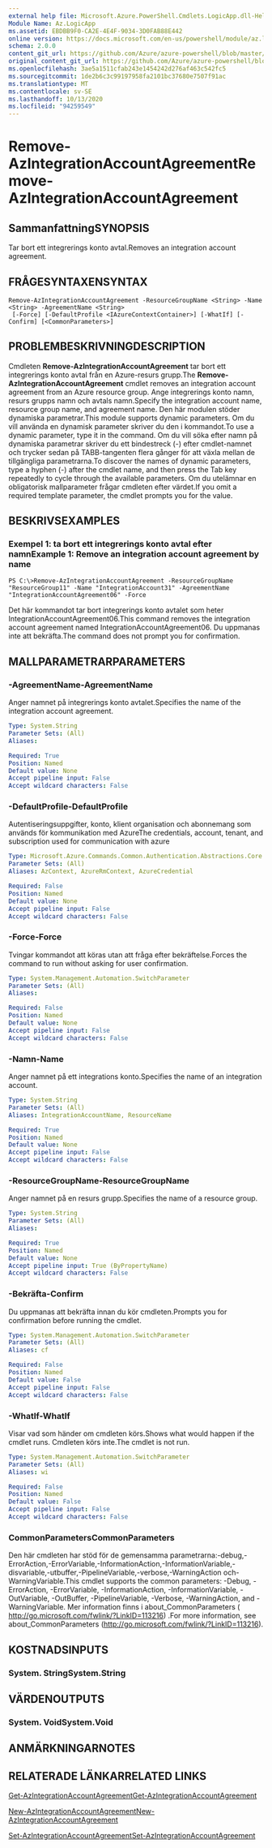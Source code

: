 ```yaml
---
external help file: Microsoft.Azure.PowerShell.Cmdlets.LogicApp.dll-Help.xml
Module Name: Az.LogicApp
ms.assetid: EBDBB9F0-CA2E-4E4F-9034-3D0FAB88E442
online version: https://docs.microsoft.com/en-us/powershell/module/az.logicapp/remove-azintegrationaccountagreement
schema: 2.0.0
content_git_url: https://github.com/Azure/azure-powershell/blob/master/src/LogicApp/LogicApp/help/Remove-AzIntegrationAccountAgreement.md
original_content_git_url: https://github.com/Azure/azure-powershell/blob/master/src/LogicApp/LogicApp/help/Remove-AzIntegrationAccountAgreement.md
ms.openlocfilehash: 3ae5a1511cfab243e1454242d276af463c542fc5
ms.sourcegitcommit: 1de2b6c3c99197958fa2101bc37680e7507f91ac
ms.translationtype: MT
ms.contentlocale: sv-SE
ms.lasthandoff: 10/13/2020
ms.locfileid: "94259549"
---
```

# <span data-ttu-id="706d8-101">Remove-AzIntegrationAccountAgreement</span><span class="sxs-lookup"><span data-stu-id="706d8-101">Remove-AzIntegrationAccountAgreement</span></span>

## <span data-ttu-id="706d8-102">Sammanfattning</span><span class="sxs-lookup"><span data-stu-id="706d8-102">SYNOPSIS</span></span>
<span data-ttu-id="706d8-103">Tar bort ett integrerings konto avtal.</span><span class="sxs-lookup"><span data-stu-id="706d8-103">Removes an integration account agreement.</span></span>

## <span data-ttu-id="706d8-104">FRÅGESYNTAXEN</span><span class="sxs-lookup"><span data-stu-id="706d8-104">SYNTAX</span></span>

```
Remove-AzIntegrationAccountAgreement -ResourceGroupName <String> -Name <String> -AgreementName <String>
 [-Force] [-DefaultProfile <IAzureContextContainer>] [-WhatIf] [-Confirm] [<CommonParameters>]
```

## <span data-ttu-id="706d8-105">PROBLEMBESKRIVNING</span><span class="sxs-lookup"><span data-stu-id="706d8-105">DESCRIPTION</span></span>
<span data-ttu-id="706d8-106">Cmdleten **Remove-AzIntegrationAccountAgreement** tar bort ett integrerings konto avtal från en Azure-resurs grupp.</span><span class="sxs-lookup"><span data-stu-id="706d8-106">The **Remove-AzIntegrationAccountAgreement** cmdlet removes an integration account agreement from an Azure resource group.</span></span>
<span data-ttu-id="706d8-107">Ange integrerings konto namn, resurs grupps namn och avtals namn.</span><span class="sxs-lookup"><span data-stu-id="706d8-107">Specify the integration account name, resource group name, and agreement name.</span></span>
<span data-ttu-id="706d8-108">Den här modulen stöder dynamiska parametrar.</span><span class="sxs-lookup"><span data-stu-id="706d8-108">This module supports dynamic parameters.</span></span>
<span data-ttu-id="706d8-109">Om du vill använda en dynamisk parameter skriver du den i kommandot.</span><span class="sxs-lookup"><span data-stu-id="706d8-109">To use a dynamic parameter, type it in the command.</span></span>
<span data-ttu-id="706d8-110">Om du vill söka efter namn på dynamiska parametrar skriver du ett bindestreck (-) efter cmdlet-namnet och trycker sedan på TABB-tangenten flera gånger för att växla mellan de tillgängliga parametrarna.</span><span class="sxs-lookup"><span data-stu-id="706d8-110">To discover the names of dynamic parameters, type a hyphen (-) after the cmdlet name, and then press the Tab key repeatedly to cycle through the available parameters.</span></span>
<span data-ttu-id="706d8-111">Om du utelämnar en obligatorisk mallparameter frågar cmdleten efter värdet.</span><span class="sxs-lookup"><span data-stu-id="706d8-111">If you omit a required template parameter, the cmdlet prompts you for the value.</span></span>

## <span data-ttu-id="706d8-112">BESKRIVS</span><span class="sxs-lookup"><span data-stu-id="706d8-112">EXAMPLES</span></span>

### <span data-ttu-id="706d8-113">Exempel 1: ta bort ett integrerings konto avtal efter namn</span><span class="sxs-lookup"><span data-stu-id="706d8-113">Example 1: Remove an integration account agreement by name</span></span>
```
PS C:\>Remove-AzIntegrationAccountAgreement -ResourceGroupName "ResourceGroup11" -Name "IntegrationAccount31" -AgreementName "IntegrationAccountAgreement06" -Force
```

<span data-ttu-id="706d8-114">Det här kommandot tar bort integrerings konto avtalet som heter IntegrationAccountAgreement06.</span><span class="sxs-lookup"><span data-stu-id="706d8-114">This command removes the integration account agreement named IntegrationAccountAgreement06.</span></span>
<span data-ttu-id="706d8-115">Du uppmanas inte att bekräfta.</span><span class="sxs-lookup"><span data-stu-id="706d8-115">The command does not prompt you for confirmation.</span></span>

## <span data-ttu-id="706d8-116">MALLPARAMETRAR</span><span class="sxs-lookup"><span data-stu-id="706d8-116">PARAMETERS</span></span>

### <span data-ttu-id="706d8-117">-AgreementName</span><span class="sxs-lookup"><span data-stu-id="706d8-117">-AgreementName</span></span>
<span data-ttu-id="706d8-118">Anger namnet på integrerings konto avtalet.</span><span class="sxs-lookup"><span data-stu-id="706d8-118">Specifies the name of the integration account agreement.</span></span>

```yaml
Type: System.String
Parameter Sets: (All)
Aliases:

Required: True
Position: Named
Default value: None
Accept pipeline input: False
Accept wildcard characters: False
```

### <span data-ttu-id="706d8-119">-DefaultProfile</span><span class="sxs-lookup"><span data-stu-id="706d8-119">-DefaultProfile</span></span>
<span data-ttu-id="706d8-120">Autentiseringsuppgifter, konto, klient organisation och abonnemang som används för kommunikation med Azure</span><span class="sxs-lookup"><span data-stu-id="706d8-120">The credentials, account, tenant, and subscription used for communication with azure</span></span>

```yaml
Type: Microsoft.Azure.Commands.Common.Authentication.Abstractions.Core.IAzureContextContainer
Parameter Sets: (All)
Aliases: AzContext, AzureRmContext, AzureCredential

Required: False
Position: Named
Default value: None
Accept pipeline input: False
Accept wildcard characters: False
```

### <span data-ttu-id="706d8-121">-Force</span><span class="sxs-lookup"><span data-stu-id="706d8-121">-Force</span></span>
<span data-ttu-id="706d8-122">Tvingar kommandot att köras utan att fråga efter bekräftelse.</span><span class="sxs-lookup"><span data-stu-id="706d8-122">Forces the command to run without asking for user confirmation.</span></span>

```yaml
Type: System.Management.Automation.SwitchParameter
Parameter Sets: (All)
Aliases:

Required: False
Position: Named
Default value: None
Accept pipeline input: False
Accept wildcard characters: False
```

### <span data-ttu-id="706d8-123">-Namn</span><span class="sxs-lookup"><span data-stu-id="706d8-123">-Name</span></span>
<span data-ttu-id="706d8-124">Anger namnet på ett integrations konto.</span><span class="sxs-lookup"><span data-stu-id="706d8-124">Specifies the name of an integration account.</span></span>

```yaml
Type: System.String
Parameter Sets: (All)
Aliases: IntegrationAccountName, ResourceName

Required: True
Position: Named
Default value: None
Accept pipeline input: False
Accept wildcard characters: False
```

### <span data-ttu-id="706d8-125">-ResourceGroupName</span><span class="sxs-lookup"><span data-stu-id="706d8-125">-ResourceGroupName</span></span>
<span data-ttu-id="706d8-126">Anger namnet på en resurs grupp.</span><span class="sxs-lookup"><span data-stu-id="706d8-126">Specifies the name of a resource group.</span></span>

```yaml
Type: System.String
Parameter Sets: (All)
Aliases:

Required: True
Position: Named
Default value: None
Accept pipeline input: True (ByPropertyName)
Accept wildcard characters: False
```

### <span data-ttu-id="706d8-127">-Bekräfta</span><span class="sxs-lookup"><span data-stu-id="706d8-127">-Confirm</span></span>
<span data-ttu-id="706d8-128">Du uppmanas att bekräfta innan du kör cmdleten.</span><span class="sxs-lookup"><span data-stu-id="706d8-128">Prompts you for confirmation before running the cmdlet.</span></span>

```yaml
Type: System.Management.Automation.SwitchParameter
Parameter Sets: (All)
Aliases: cf

Required: False
Position: Named
Default value: False
Accept pipeline input: False
Accept wildcard characters: False
```

### <span data-ttu-id="706d8-129">-WhatIf</span><span class="sxs-lookup"><span data-stu-id="706d8-129">-WhatIf</span></span>
<span data-ttu-id="706d8-130">Visar vad som händer om cmdleten körs.</span><span class="sxs-lookup"><span data-stu-id="706d8-130">Shows what would happen if the cmdlet runs.</span></span>
<span data-ttu-id="706d8-131">Cmdleten körs inte.</span><span class="sxs-lookup"><span data-stu-id="706d8-131">The cmdlet is not run.</span></span>

```yaml
Type: System.Management.Automation.SwitchParameter
Parameter Sets: (All)
Aliases: wi

Required: False
Position: Named
Default value: False
Accept pipeline input: False
Accept wildcard characters: False
```

### <span data-ttu-id="706d8-132">CommonParameters</span><span class="sxs-lookup"><span data-stu-id="706d8-132">CommonParameters</span></span>
<span data-ttu-id="706d8-133">Den här cmdleten har stöd för de gemensamma parametrarna:-debug,-ErrorAction,-ErrorVariable,-InformationAction,-InformationVariable,-disvariable,-utbuffer,-PipelineVariable,-verbose,-WarningAction och-WarningVariable.</span><span class="sxs-lookup"><span data-stu-id="706d8-133">This cmdlet supports the common parameters: -Debug, -ErrorAction, -ErrorVariable, -InformationAction, -InformationVariable, -OutVariable, -OutBuffer, -PipelineVariable, -Verbose, -WarningAction, and -WarningVariable.</span></span> <span data-ttu-id="706d8-134">Mer information finns i about_CommonParameters ( http://go.microsoft.com/fwlink/?LinkID=113216) .</span><span class="sxs-lookup"><span data-stu-id="706d8-134">For more information, see about_CommonParameters (http://go.microsoft.com/fwlink/?LinkID=113216).</span></span>

## <span data-ttu-id="706d8-135">KOSTNADS</span><span class="sxs-lookup"><span data-stu-id="706d8-135">INPUTS</span></span>

### <span data-ttu-id="706d8-136">System. String</span><span class="sxs-lookup"><span data-stu-id="706d8-136">System.String</span></span>

## <span data-ttu-id="706d8-137">VÄRDEN</span><span class="sxs-lookup"><span data-stu-id="706d8-137">OUTPUTS</span></span>

### <span data-ttu-id="706d8-138">System. Void</span><span class="sxs-lookup"><span data-stu-id="706d8-138">System.Void</span></span>

## <span data-ttu-id="706d8-139">ANMÄRKNINGAR</span><span class="sxs-lookup"><span data-stu-id="706d8-139">NOTES</span></span>

## <span data-ttu-id="706d8-140">RELATERADE LÄNKAR</span><span class="sxs-lookup"><span data-stu-id="706d8-140">RELATED LINKS</span></span>

[<span data-ttu-id="706d8-141">Get-AzIntegrationAccountAgreement</span><span class="sxs-lookup"><span data-stu-id="706d8-141">Get-AzIntegrationAccountAgreement</span></span>](./Get-AzIntegrationAccountAgreement.md)

[<span data-ttu-id="706d8-142">New-AzIntegrationAccountAgreement</span><span class="sxs-lookup"><span data-stu-id="706d8-142">New-AzIntegrationAccountAgreement</span></span>](./New-AzIntegrationAccountAgreement.md)

[<span data-ttu-id="706d8-143">Set-AzIntegrationAccountAgreement</span><span class="sxs-lookup"><span data-stu-id="706d8-143">Set-AzIntegrationAccountAgreement</span></span>](./Set-AzIntegrationAccountAgreement.md)



